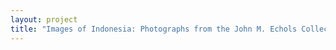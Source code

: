 ```yaml
--- 
layout: project 
title: "Images of Indonesia: Photographs from the John M. Echols Collection on Southeast Asia" 
---
```



